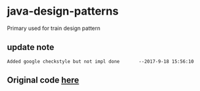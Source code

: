 # java-design-patterns
Primary used for train design pattern

## update note
```plain
Added google checkstyle but not impl done       --2017-9-18 15:56:10
```

## Original code [here](https://github.com/iluwatar/java-design-patterns)